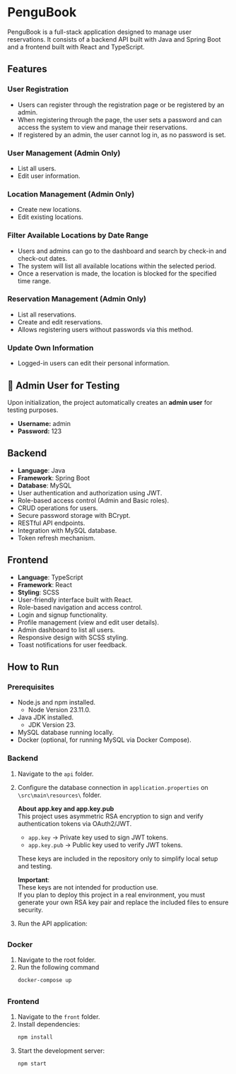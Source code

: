 # PenguBook

PenguBook is a full-stack application designed to manage user reservations. It consists of a backend API built with Java and Spring Boot and a frontend built with React and TypeScript.

## Features

### User Registration
- Users can register through the registration page or be registered by an admin.
- When registering through the page, the user sets a password and can access the system to view and manage their reservations.
- If registered by an admin, the user cannot log in, as no password is set.

### User Management (Admin Only)
- List all users.
- Edit user information.

### Location Management (Admin Only)
- Create new locations.
- Edit existing locations.

### Filter Available Locations by Date Range
- Users and admins can go to the dashboard and search by check-in and check-out dates.
- The system will list all available locations within the selected period.
- Once a reservation is made, the location is blocked for the specified time range.

### Reservation Management (Admin Only)
- List all reservations.
- Create and edit reservations.
- Allows registering users without passwords via this method.

### Update Own Information
- Logged-in users can edit their personal information.

## 🔐 Admin User for Testing

Upon initialization, the project automatically creates an **admin user** for testing purposes.

- **Username:** admin  
- **Password:** 123

## Backend
- **Language**: Java
- **Framework**: Spring Boot
- **Database**: MySQL
- User authentication and authorization using JWT.
- Role-based access control (Admin and Basic roles).
- CRUD operations for users.
- Secure password storage with BCrypt.
- RESTful API endpoints.
- Integration with MySQL database.
- Token refresh mechanism.

## Frontend
- **Language**: TypeScript
- **Framework**: React
- **Styling**: SCSS
- User-friendly interface built with React.
- Role-based navigation and access control.
- Login and signup functionality.
- Profile management (view and edit user details).
- Admin dashboard to list all users.
- Responsive design with SCSS styling.
- Toast notifications for user feedback.

## How to Run

### Prerequisites
- Node.js and npm installed.
    - Node Version 23.11.0.
- Java JDK installed.
    - JDK Version 23.
- MySQL database running locally.
- Docker (optional, for running MySQL via Docker Compose).

### Backend
1. Navigate to the `api` folder.
2. Configure the database connection in `application.properties` on `\src\main\resources\` folder.

    **About app.key and app.key.pub**  
    This project uses asymmetric RSA encryption to sign and verify authentication tokens via OAuth2/JWT.

    - `app.key` → Private key used to sign JWT tokens.  
    - `app.key.pub` → Public key used to verify JWT tokens.  

    These keys are included in the repository only to simplify local setup and testing.

    **Important**:  
    These keys are not intended for production use.  
    If you plan to deploy this project in a real environment, you must generate your own RSA key pair and replace the included files to ensure security.

3. Run the API application:


##
### Docker

1. Navigate to the root folder.
2. Run the following command
    ``` bash
    docker-compose up
    ```
##
### Frontend
1. Navigate to the `front` folder.
2. Install dependencies:
   ```bash
   npm install
   ```
3. Start the development server:
   ```bash
   npm start
   ```

